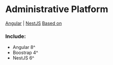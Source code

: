 # Administrative Platform

[Angular](https://angular.io/) | [NestJS](https://nestjs.com/) [Based on
](https://akveo.github.io/ngx-admin/)

### Include:

- Angular 8^
- Boostrap 4^
- NestJS 6^